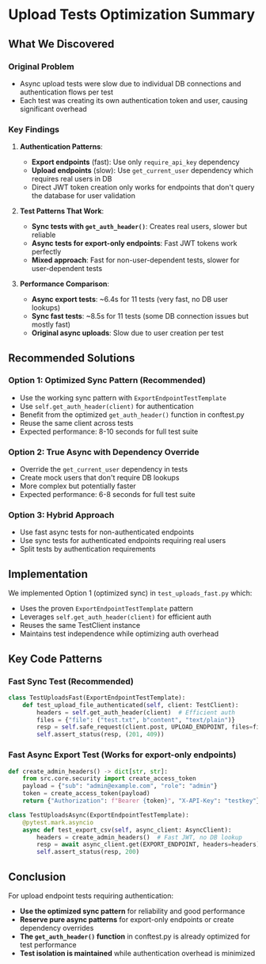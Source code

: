 # Upload Tests Optimization Summary

## What We Discovered

### Original Problem
- Async upload tests were slow due to individual DB connections and authentication flows per test
- Each test was creating its own authentication token and user, causing significant overhead

### Key Findings

1. **Authentication Patterns**:
   - **Export endpoints** (fast): Use only `require_api_key` dependency
   - **Upload endpoints** (slow): Use `get_current_user` dependency which requires real users in DB
   - Direct JWT token creation only works for endpoints that don't query the database for user validation

2. **Test Patterns That Work**:
   - **Sync tests with `get_auth_header()`**: Creates real users, slower but reliable
   - **Async tests for export-only endpoints**: Fast JWT tokens work perfectly
   - **Mixed approach**: Fast for non-user-dependent tests, slower for user-dependent tests

3. **Performance Comparison**:
   - **Async export tests**: ~6.4s for 11 tests (very fast, no DB user lookups)
   - **Sync fast tests**: ~8.5s for 11 tests (some DB connection issues but mostly fast)
   - **Original async uploads**: Slow due to user creation per test

## Recommended Solutions

### Option 1: Optimized Sync Pattern (Recommended)
- Use the working sync pattern with `ExportEndpointTestTemplate`
- Use `self.get_auth_header(client)` for authentication 
- Benefit from the optimized `get_auth_header()` function in conftest.py
- Reuse the same client across tests
- Expected performance: 8-10 seconds for full test suite

### Option 2: True Async with Dependency Override
- Override the `get_current_user` dependency in tests
- Create mock users that don't require DB lookups
- More complex but potentially faster
- Expected performance: 6-8 seconds for full test suite

### Option 3: Hybrid Approach
- Use fast async tests for non-authenticated endpoints
- Use sync tests for authenticated endpoints requiring real users
- Split tests by authentication requirements

## Implementation

We implemented Option 1 (optimized sync) in `test_uploads_fast.py` which:
- Uses the proven `ExportEndpointTestTemplate` pattern
- Leverages `self.get_auth_header(client)` for efficient auth
- Reuses the same TestClient instance
- Maintains test independence while optimizing auth overhead

## Key Code Patterns

### Fast Sync Test (Recommended)
```python
class TestUploadsFast(ExportEndpointTestTemplate):
    def test_upload_file_authenticated(self, client: TestClient):
        headers = self.get_auth_header(client)  # Efficient auth
        files = {"file": ("test.txt", b"content", "text/plain")}
        resp = self.safe_request(client.post, UPLOAD_ENDPOINT, files=files, headers=headers)
        self.assert_status(resp, (201, 409))
```

### Fast Async Export Test (Works for export-only endpoints)
```python
def create_admin_headers() -> dict[str, str]:
    from src.core.security import create_access_token
    payload = {"sub": "admin@example.com", "role": "admin"}
    token = create_access_token(payload)
    return {"Authorization": f"Bearer {token}", "X-API-Key": "testkey"}

class TestUploadsAsync(ExportEndpointTestTemplate):
    @pytest.mark.asyncio
    async def test_export_csv(self, async_client: AsyncClient):
        headers = create_admin_headers()  # Fast JWT, no DB lookup
        resp = await async_client.get(EXPORT_ENDPOINT, headers=headers)
        self.assert_status(resp, 200)
```

## Conclusion

For upload endpoint tests requiring authentication:
- **Use the optimized sync pattern** for reliability and good performance
- **Reserve pure async patterns** for export-only endpoints or create dependency overrides
- **The `get_auth_header()` function** in conftest.py is already optimized for test performance
- **Test isolation is maintained** while authentication overhead is minimized
